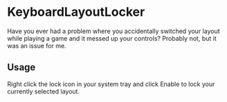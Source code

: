 # KeyboardLayoutLocker
Have you ever had a problem where you accidentally switched your layout while playing a game and it messed up your controls? Probably not, but it was an issue for me.

## Usage
Right click the lock icon in your system tray and click Enable to lock your currently selected layout.
